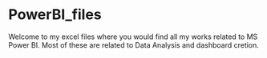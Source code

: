 # PowerBI_files

Welcome to my excel files where you would find all my works related to MS Power BI.
Most of these are related to Data Analysis and dashboard cretion.
